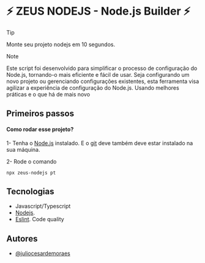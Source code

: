 # ⚡ ZEUS NODEJS - Node.js Builder ⚡

> [!TIP]
> Monte seu projeto nodejs em 10 segundos.

> [!NOTE]  
> Este script foi desenvolvido para simplificar o processo de configuração do Node.js, tornando-o mais eficiente e fácil de usar. Seja configurando um novo projeto ou gerenciando configurações existentes, esta ferramenta visa agilizar a experiência de configuração do Node.js. Usando melhores práticas e o que há de mais novo

## Primeiros passos

#### Como rodar esse projeto?

1- Tenha o [Node.js](https://nodejs.org/en) instalado. E o [git](https://git-scm.com/) deve também deve estar instalado na sua máquina.

2- Rode o comando

```
npx zeus-nodejs pt
```

## Tecnologias

- Javascript/Typescript
- [Nodejs](https://nodejs.org/en).
- [Eslint](https://eslint.org/). Code quality

## Autores

- [@juliocesardemoraes](https://www.github.com/juliocesardemoraes)

